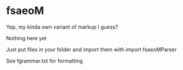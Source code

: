 # fsaeoM
Yep, my kinda own variant of markup I guess?

Nothing here yet 

Just put files in your folder and import them with
    import fsaeoMParser

See fgrammar.txt for formatting